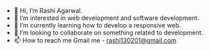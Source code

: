 - 👋 Hi, I’m Rashi Agarwal.
- 👀 I’m interested in web development and software development.
- 🌱 I’m currently learning how to develop a responsive web.
- 💞️ I’m looking to collaborate on something related to development.
- 📫 How to reach me Gmail me - rashi130201@gmail.com

<!---
rashi1302/rashi1302 is a ✨ special ✨ repository because its `README.md` (this file) appears on your GitHub profile.
You can click the Preview link to take a look at your changes.
--->
